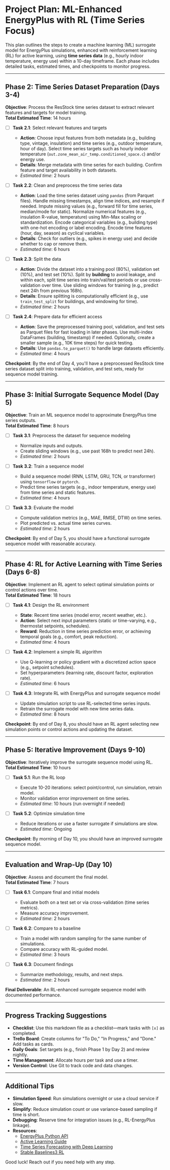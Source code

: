 # Project Plan: ML-Enhanced EnergyPlus with RL (Time Series Focus)

This plan outlines the steps to create a machine learning (ML) surrogate model for EnergyPlus simulations, enhanced with reinforcement learning (RL) for active learning, using **time series data** (e.g., hourly indoor temperature, energy use) within a 10-day timeframe. Each phase includes detailed tasks, estimated times, and checkpoints to monitor progress.

---

## Phase 2: Time Series Dataset Preparation (Days 3-4)
**Objective**: Process the ResStock time series dataset to extract relevant features and targets for model training.  
**Total Estimated Time**: 14 hours

- [ ] **Task 2.1**: Select relevant features and targets  
  - **Action**: Choose input features from both metadata (e.g., building type, vintage, insulation) and time series (e.g., outdoor temperature, hour of day). Select time series targets such as hourly indoor temperature (`out.zone_mean_air_temp.conditioned_space.c`) and/or energy use.  
  - **Details**: Merge metadata with time series for each building. Confirm feature and target availability in both datasets.  
  - *Estimated time*: 2 hours  

- [ ] **Task 2.2**: Clean and preprocess the time series data  
  - **Action**: Load the time series dataset using `pandas` (from Parquet files). Handle missing timestamps, align time indices, and resample if needed. Impute missing values (e.g., forward fill for time series, median/mode for static). Normalize numerical features (e.g., insulation R-value, temperature) using Min-Max scaling or standardization. Encode categorical variables (e.g., building type) with one-hot encoding or label encoding. Encode time features (hour, day, season) as cyclical variables.  
  - **Details**: Check for outliers (e.g., spikes in energy use) and decide whether to cap or remove them.  
  - *Estimated time*: 6 hours  

- [ ] **Task 2.3**: Split the data  
  - **Action**: Divide the dataset into a training pool (80%), validation set (10%), and test set (10%). Split by **building** to avoid leakage, and within each, split time series into train/val/test periods or use cross-validation over time. Use sliding windows for training (e.g., predict next 24h from previous 168h).  
  - **Details**: Ensure splitting is computationally efficient (e.g., use `train_test_split` for buildings, and windowing for time).  
  - *Estimated time*: 2 hours  

- [ ] **Task 2.4**: Prepare data for efficient access  
  - **Action**: Save the preprocessed training pool, validation, and test sets as Parquet files for fast loading in later phases. Use multi-index DataFrames (building, timestamp) if needed. Optionally, create a smaller sample (e.g., 10K time steps) for quick testing.  
  - **Details**: Use `pandas.to_parquet()` to handle large datasets efficiently.  
  - *Estimated time*: 4 hours  

**Checkpoint**: By the end of Day 4, you'll have a preprocessed ResStock time series dataset split into training, validation, and test sets, ready for sequence model training.

---

## Phase 3: Initial Surrogate Sequence Model (Day 5)
**Objective**: Train an ML sequence model to approximate EnergyPlus time series outputs.  
**Total Estimated Time**: 8 hours

- [ ] **Task 3.1**: Preprocess the dataset for sequence modeling  
  - Normalize inputs and outputs.  
  - Create sliding windows (e.g., use past 168h to predict next 24h).  
  - *Estimated time*: 2 hours  

- [ ] **Task 3.2**: Train a sequence model  
  - Build a sequence model (RNN, LSTM, GRU, TCN, or transformer) using `tensorflow` or `pytorch`.  
  - Predict time series targets (e.g., indoor temperature, energy use) from time series and static features.  
  - *Estimated time*: 4 hours  

- [ ] **Task 3.3**: Evaluate the model  
  - Compute validation metrics (e.g., MAE, RMSE, DTW) on time series.  
  - Plot predicted vs. actual time series curves.  
  - *Estimated time*: 2 hours  

**Checkpoint**: By end of Day 5, you should have a functional surrogate sequence model with reasonable accuracy.

---

## Phase 4: RL for Active Learning with Time Series (Days 6-8)
**Objective**: Implement an RL agent to select optimal simulation points or control actions over time.  
**Total Estimated Time**: 18 hours

- [ ] **Task 4.1**: Design the RL environment  
  - **State**: Recent time series (model error, recent weather, etc.).  
  - **Action**: Select next input parameters (static or time-varying, e.g., thermostat setpoints, schedules).  
  - **Reward**: Reduction in time series prediction error, or achieving temporal goals (e.g., comfort, peak reduction).  
  - *Estimated time*: 4 hours  

- [ ] **Task 4.2**: Implement a simple RL algorithm  
  - Use Q-learning or policy gradient with a discretized action space (e.g., setpoint schedules).  
  - Set hyperparameters (learning rate, discount factor, exploration rate).  
  - *Estimated time*: 6 hours  

- [ ] **Task 4.3**: Integrate RL with EnergyPlus and surrogate sequence model  
  - Update simulation script to use RL-selected time series inputs.  
  - Retrain the surrogate model with new time series data.  
  - *Estimated time*: 8 hours  

**Checkpoint**: By end of Day 8, you should have an RL agent selecting new simulation points or control actions and updating the dataset.

---

## Phase 5: Iterative Improvement (Days 9-10)
**Objective**: Iteratively improve the surrogate sequence model using RL.  
**Total Estimated Time**: 10 hours

- [ ] **Task 5.1**: Run the RL loop  
  - Execute 10-20 iterations: select point/control, run simulation, retrain model.  
  - Monitor validation error improvement on time series.  
  - *Estimated time*: 10 hours (run overnight if needed)  

- [ ] **Task 5.2**: Optimize simulation time  
  - Reduce iterations or use a faster surrogate if simulations are slow.  
  - *Estimated time*: Ongoing  

**Checkpoint**: By morning of Day 10, you should have an improved surrogate sequence model.

---

## Evaluation and Wrap-Up (Day 10)
**Objective**: Assess and document the final model.  
**Total Estimated Time**: 7 hours

- [ ] **Task 6.1**: Compare final and initial models  
  - Evaluate both on a test set or via cross-validation (time series metrics).  
  - Measure accuracy improvement.  
  - *Estimated time*: 2 hours  

- [ ] **Task 6.2**: Compare to a baseline  
  - Train a model with random sampling for the same number of simulations.  
  - Compare accuracy with RL-guided model.  
  - *Estimated time*: 3 hours  

- [ ] **Task 6.3**: Document findings  
  - Summarize methodology, results, and next steps.  
  - *Estimated time*: 2 hours  

**Final Deliverable**: An RL-enhanced surrogate sequence model with documented performance.

---

## Progress Tracking Suggestions
- **Checklist**: Use this markdown file as a checklist—mark tasks with `[x]` as completed.  
- **Trello Board**: Create columns for "To Do," "In Progress," and "Done." Add tasks as cards.  
- **Daily Goals**: Set targets (e.g., finish Phase 1 by Day 2) and review nightly.  
- **Time Management**: Allocate hours per task and use a timer.  
- **Version Control**: Use Git to track code and data changes.

---

## Additional Tips
- **Simulation Speed**: Run simulations overnight or use a cloud service if slow.  
- **Simplify**: Reduce simulation count or use variance-based sampling if time is short.  
- **Debugging**: Reserve time for integration issues (e.g., RL-EnergyPlus linkage).  
- **Resources**:  
  - [EnergyPlus Python API](https://energyplus.readthedocs.io/en/latest/api.html)  
  - [Active Learning Guide](https://towardsdatascience.com/active-learning-in-machine-learning-1c3754b8f7e0)  
  - [Time Series Forecasting with Deep Learning](https://pytorch-forecasting.readthedocs.io/en/stable/)  
  - [Stable Baselines3 RL](https://stable-baselines3.readthedocs.io/en/master/)  

Good luck! Reach out if you need help with any step.